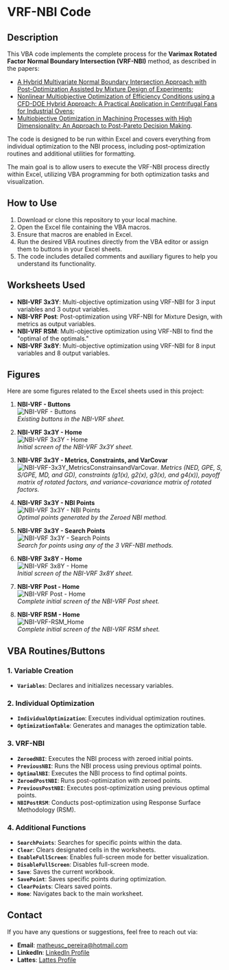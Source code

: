 # VRF-NBI Code

## Description

This VBA code implements the complete process for the **Varimax Rotated Factor Normal Boundary Intersection (VRF-NBI)** method, as described in the papers:
- [A Hybrid Multivariate Normal Boundary Intersection Approach with Post-Optimization Assisted by Mixture Design of Experiments](link);
- [Nonlinear Multiobjective Optimization of Efficiency Conditions using a CFD-DOE Hybrid Approach: A Practical Application in Centrifugal Fans for Industrial Ovens](link);
- [Multiobjective Optimization in Machining Processes with High Dimensionality: An Approach to Post-Pareto Decision Making](link).

The code is designed to be run within Excel and covers everything from individual optimization to the NBI process, including post-optimization routines and additional utilities for formatting.

The main goal is to allow users to execute the VRF-NBI process directly within Excel, utilizing VBA programming for both optimization tasks and visualization.

## How to Use

1. Download or clone this repository to your local machine.
2. Open the Excel file containing the VBA macros.
3. Ensure that macros are enabled in Excel.
4. Run the desired VBA routines directly from the VBA editor or assign them to buttons in your Excel sheets.
5. The code includes detailed comments and auxiliary figures to help you understand its functionality.

## Worksheets Used

- **NBI-VRF 3x3Y**: Multi-objective optimization using VRF-NBI for 3 input variables and 3 output variables.
- **NBI-VRF Post**: Post-optimization using VRF-NBI for Mixture Design, with metrics as output variables.
- **NBI-VRF RSM**: Multi-objective optimization using VRF-NBI to find the "optimal of the optimals."
- **NBI-VRF 3x8Y**: Multi-objective optimization using VRF-NBI for 8 input variables and 8 output variables.

## Figures

Here are some figures related to the Excel sheets used in this project:

1. **NBI-VRF - Buttons**  
   ![NBI-VRF - Buttons](NBI-VRF_Buttons.jpg)  
   *Existing buttons in the NBI-VRF sheet.*

2. **NBI-VRF 3x3Y - Home**  
   ![NBI-VRF 3x3Y - Home](NBI-VRF-3x3Y_Home.jpg)  
   *Initial screen of the NBI-VRF 3x3Y sheet.*

3. **NBI-VRF 3x3Y - Metrics, Constraints, and VarCovar**  
   ![NBI-VRF-3x3Y_MetricsConstrainsandVarCovar](NBI-VRF-3x3Y_MetricsConstrainsandVarCovar.jpg).
   *Metrics (NED, GPE, S, S/GPE, MD, and GD), constraints (g1(x), g2(x), g3(x), and g4(x)), payoff matrix of rotated factors, and variance-covariance matrix of rotated factors.*

4. **NBI-VRF 3x3Y - NBI Points**  
   ![NBI-VRF 3x3Y - NBI Points](NBI-VRF3x3Y_NBIPoints.jpg)  
   *Optimal points generated by the Zeroed NBI method.*

5. **NBI-VRF 3x3Y - Search Points**  
   ![NBI-VRF 3x3Y - Search Points](NBI-VRF3x3Y_SearchPoints.jpg)  
   *Search for points using any of the 3 VRF-NBI methods.*

6. **NBI-VRF 3x8Y - Home**  
   ![NBI-VRF 3x8Y - Home](NBI-VRF-3x8Y_Home.jpg)  
   *Initial screen of the NBI-VRF 3x8Y sheet.*

7. **NBI-VRF Post - Home**  
   ![NBI-VRF Post - Home](NBI-VRF-Post_Home.jpg)  
   *Complete initial screen of the NBI-VRF Post sheet.*

8. **NBI-VRF RSM - Home**  
   ![NBI-VRF-RSM_Home](NBI-VRF-RSM_Home.jpg)  
   *Complete initial screen of the NBI-VRF RSM sheet.*

## VBA Routines/Buttons

### 1. Variable Creation
- **`Variables`**: Declares and initializes necessary variables.

### 2. Individual Optimization
- **`IndividualOptimization`**: Executes individual optimization routines.
- **`OptimizationTable`**: Generates and manages the optimization table.

### 3. VRF-NBI
- **`ZeroedNBI`**: Executes the NBI process with zeroed initial points.
- **`PreviousNBI`**: Runs the NBI process using previous optimal points.
- **`OptimalNBI`**: Executes the NBI process to find optimal points.
- **`ZeroedPostNBI`**: Runs post-optimization with zeroed points.
- **`PreviousPostNBI`**: Executes post-optimization using previous optimal points.
- **`NBIPostRSM`**: Conducts post-optimization using Response Surface Methodology (RSM).

### 4. Additional Functions
- **`SearchPoints`**: Searches for specific points within the data.
- **`Clear`**: Clears designated cells in the worksheets.
- **`EnableFullScreen`**: Enables full-screen mode for better visualization.
- **`DisableFullScreen`**: Disables full-screen mode.
- **`Save`**: Saves the current workbook.
- **`SavePoint`**: Saves specific points during optimization.
- **`ClearPoints`**: Clears saved points.
- **`Home`**: Navigates back to the main worksheet.


## Contact

If you have any questions or suggestions, feel free to reach out via:

- **Email**: [matheusc_pereira@hotmail.com](mailto:matheusc_pereira@hotmail.com)
- **LinkedIn**: [LinkedIn Profile](https://www.linkedin.com/in/matheuscostapereira/)
- **Lattes**: [Lattes Profile](https://lattes.cnpq.br/7025666927284220)
